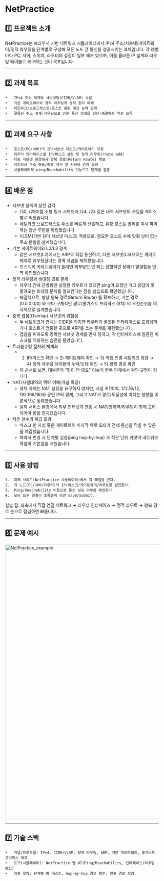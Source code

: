 # NetPractice

## 1️⃣ 프로젝트 소개

NetPractice는 브라우저 기반 네트워크 시뮬레이터에서 IPv4 주소/서브넷/게이트웨이/정적 라우팅을 단계별로 구성해 모든 노드 간 통신을 성공시키는 과제입니다. 각 레벨마다 PC, 서버, 스위치, 라우터의 설정이 일부 깨져 있으며, 이를 올바른 IP 설계와 라우팅 테이블로 복구하는 것이 목표입니다.

---

## 2️⃣ 과제 목표
	•	IPv4 주소 체계와 서브넷팅(CIDR/VLSM) 숙달
	•	기본 게이트웨이와 정적 라우팅의 동작 원리 이해
	•	네트워크/브로드캐스트/호스트 범위 계산 능력 강화
	•	잘못된 주소 설계·라우팅으로 인한 통신 장애를 진단·해결하는 역량 습득

---

## 3️⃣ 과제 요구 사항
	•	호스트(PC/서버)의 IP/서브넷 마스크/게이트웨이 지정
	•	라우터 인터페이스별 IP/마스크 설정 및 정적 라우팅(route add)
	•	다중 서브넷 환경에서 왕복 경로(Return Route) 확보
	•	네트워크 주소 충돌/중복 제거 및 서브넷 경계 조정
	•	시뮬레이터의 ping/Reachability 기능으로 단계별 검증

---

## 4️⃣ 배운 점
* 서브넷 설계의 실전 감각
  - /30, /29처럼 소형 링크 서브넷과 /24, /23 같은 대역 서브넷의 쓰임을 케이스별로 익혔습니다.
  - 네트워크·브로드캐스트 주소를 빠르게 산출하고, 유효 호스트 범위를 즉시 파악하는 암산 루틴을 확립했습니다.
  - VLSM(가변 길이 서브넷 마스크) 적용으로, 필요한 호스트 수에 맞춰 낭비 없는 주소 분할을 설계했습니다.
* 기본 게이트웨이와 L2/L3 경계
  - 같은 서브넷(L2)에서는 ARP로 직접 통신하고, 다른 서브넷(L3)으로는 게이트웨이로 라우팅된다는 경계 개념을 체득했습니다.
  - 호스트의 게이트웨이가 틀리면 외부망만 안 되는 전형적인 장애가 발생함을 반복 확인했습니다.
* 정적 라우팅과 비대칭 경로 문제
  - 라우터 간에 단방향만 설정된 라우트가 있으면 ping이 요청만 가고 응답이 못 돌아오는 비대칭 문제를 일으킨다는 점을 실습으로 확인했습니다.
  - 해결책으로, 항상 왕복 경로(Return Route) 를 확보하고, 기본 경로(0.0.0.0/0) 와 보다 구체적인 경로(롱기스트 프리픽스 매치) 의 우선순위를 의식적으로 설계했습니다.
* 중복·겹침(Overlap) 서브넷의 위험성
  - 두 네트워크가 겹치는 CIDR을 가지면 라우터가 잘못된 인터페이스로 포워딩하거나 호스트가 엉뚱한 곳으로 ARP를 쏘는 문제를 재현했습니다.
  - 겹침을 피하도록 명확한 서브넷 경계를 먼저 정하고, 각 인터페이스에 일관된 마스크를 적용하는 습관을 들였습니다.
* 트러블슈팅 절차의 체계화
  -  1) IP/마스크 확인 → 2) 게이트웨이 확인 → 3) 직접 연결 네트워크 점검 → 4) 정적 라우팅 테이블의 누락/오타 확인 → 5) 왕복 경로 확인
  - 이 순서로 보면, 대부분의 “핑이 안 돼요” 이슈가 한두 단계에서 원인 규명이 됩니다.
* NAT/사설대역의 맥락 이해(개념 확장)
  - 과제 자체는 NAT 설정을 요구하지 않지만, 사설 IP(10/8, 172.16/12, 192.168/16)와 공인 IP의 경계, 그리고 NAT가 경로/도달성에 미치는 영향을 이론적으로 정리했습니다.
  - 실제 서비스 환경에서 외부 인터넷과 연동 시 NAT/방화벽/라우팅이 함께 고려되어야 함을 인지했습니다.
* 작은 실수의 파급 효과
  - 마스크 한 자리 혹은 게이트웨이 마지막 옥텟 오타가 전체 통신을 막을 수 있음을 체감했습니다.
  - 따라서 변경 시 단계별 검증(ping hop-by-hop) 과 작은 단위 커밋이 네트워크 작업의 기본임을 배웠습니다.

---

## 5️⃣ 사용 방법
	1.	과제 사이트(NetPractice 시뮬레이터)에서 각 레벨을 연다.
	2.	각 노드(PC/서버/라우터)의 IP/마스크/게이트웨이/라우트를 편집한다.
	3.	Ping/Reachability 버튼으로 통신 성공 여부를 확인한다.
	4.	모든 요구 연결이 초록불이 되면 Save/Submit.

실습 팁: 좌측에서 직접 연결 네트워크 → 라우터 인터페이스 → 정적 라우트 → 왕복 경로 순으로 점검하면 빠릅니다.

---

## 6️⃣ 문제 예시

<img width="949" height="896" alt="NetPractice_example" src="https://github.com/user-attachments/assets/8946a4c6-67be-4367-98e7-348cc9637133" />

---

## 7️⃣ 기술 스택
	•	개념/프로토콜: IPv4, CIDR/VLSM, 정적 라우팅, ARP, 기본 게이트웨이, 롱기스트 프리픽스 매치
	•	도구(시뮬레이터): NetPractice 웹 UI(Ping/Reachability, 인터페이스/라우팅 편집)
	•	검증 절차: 단계별 핑 테스트, hop-by-hop 경로 확인, 왕복 경로 점검
